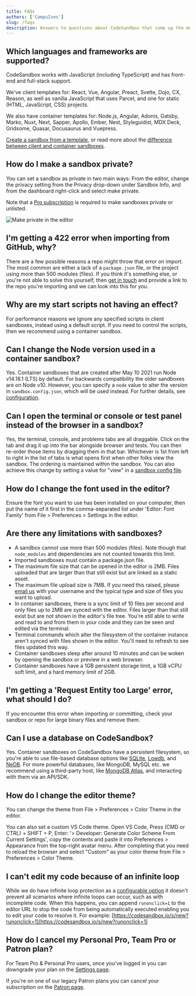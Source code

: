 ```yaml
---
title: FAQs
authors: ['CompuIves']
slug: /faqs
description: Answers to questions about CodeSandbox that come up the most.
---
```


## Which languages and frameworks are supported?

CodeSandbox works with JavaScript (including TypeScript) and has front-end and
full-stack support.

We've client templates for: React, Vue, Angular, Preact, Svelte, Dojo, CX,
Reason, as well as vanilla JavaScript that uses Parcel, and one for static
(HTML, JavaScript, CSS) projects.

We also have container templates for: Node.js, Angular, Adonis, Gatsby, Marko,
Nuxt, Next, Sapper, Apollo, Ember, Nest, Styleguidist, MDX Deck, Gridsome,
Quasar, Docusaurus and Vuepress.

[Create a sandbox from a template](https://codesandbox.io/s/), or read more
about the
[difference between client and container sandboxes](/docs/environment).

## How do I make a sandbox private?

You can set a sandbox as private in two main ways: From the editor, change the
privacy setting from the Privacy drop-down under Sandbox Info, and from the
dashboard right-click and select make private.

Note that a [Pro subscription](https://codesandbox.io/pricing) is required to
make sandboxes private or unlisted.

![Make private in the editor](./images/sandbox-private.png)

## I'm getting a 422 error when importing from GitHub, why?

There are a few possible reasons a repo might throw that error on import. The
most common are either a lack of a `package.json` file, or the project using
more than 500 modules (files). If you think it's something else, or you're not
able to solve this yourself, then [get in touch](mailto:support@codesandbox.io)
and provide a link to the repo you're importing and we can look into this for
you.

## Why are my start scripts not having an effect?

For performance reasons we ignore any specified scripts in client sandboxes,
instead using a default script. If you need to control the scripts, then we
recommend using a container sandbox.

## Can I change the Node version used in a container sandbox?
Yes. Container sandboxes that are created after May 10 2021 run Node v14.18.1 (LTS) by default.
For backwards compatibility the older sandboxes are on Node v10. However, you can
specify a `node` value to alter the version in `sandbox.config.json`, which will
be used instead. For further details, see [configuration](/docs/configuration).

## Can I open the terminal or console or test panel instead of the browser in a sandbox?

Yes, the terminal, console, and problems tabs are all draggable. Click on the
tab and drag it up into the bar alongside browser and tests. You can then
re-order those items by dragging them in that bar. Whichever is 1st from left to
right in the list of tabs is what opens first when other folks view the sandbox.
The ordering is maintained within the sandbox. You can also achieve this change
by setting a value for "view" in a
[sandbox config file](/docs/configuration#sandbox-configuration).

## How do I change the font used in the editor?

Ensure the font you want to use has been installed on your computer, then put
the name of it first in the comma-separated list under 'Editor: Font Family'
from File > Preferences > Settings in the editor.

## Are there any limitations with sandboxes?

- A sandbox cannot use more than 500 modules (files). Note though that
  `node_modules` and dependencies are not counted towards this limit.
- Imported sandboxes must contain a package.json file.
- The maximum file size that can be opened in the editor is 2MB. Files uploaded
  that are larger than that still exist but are linked as a static asset.
- The maximum file upload size is 7MB. If you need this raised, please
  [email us](mailto:support@codesandbox.io) with your username and the typical
  type and size of files you want to upload.
- In container sandboxes, there is a sync limit of 10 files per second and only
  files up to 2MB are synced with the editor. Files larger than that still exist
  but are not shown in the editor's file tree. You're still able to write and
  read to and from them in your code and they can be seen and edited via the
  terminal.
- Terminal commands which alter the filesystem of the container instance aren't
  synced with files shown in the editor. You'll need to refresh to see files
  updated this way.
- Container sandboxes sleep after around 10 minutes and can be woken by opening
  the sandbox or preview in a web browser.
- Container sandboxes have a 1GB persistent storage limit, a 1GB vCPU soft
  limit, and a hard memory limit of 2GB.

## I'm getting a 'Request Entity too Large' error, what should I do?

If you encounter this error when importing or committing, check your sandbox or
repo for large binary files and remove them.

## Can I use a database on CodeSandbox?

Yes. Container sandboxes on CodeSandbox have a persistent filesystem, so you're
able to use file-based database options like
[SQLite](https://codesandbox.io/s/sqlite3-sequelize-example-starter-lst3n),
[Lowdb](https://codesandbox.io/s/lowdb-json-file-database-example-starter-pldy5),
and [NeDB](https://codesandbox.io/s/nedb-example-starter-kyv7s). For more
powerful databases, like MongoDB, MySQL etc. we recommend using a third-party
host, like
[MongoDB Atlas](https://codesandbox.io/s/mongodb-database-example-starter-v3ker),
and interacting with them via an API/SDK.

## How do I change the editor theme?

You can change the theme from File > Preferences > Color Theme in the editor.

You can also set a custom VS Code theme. Open VS Code, Press (CMD or CTRL) +
SHIFT + P, Enter: '> Developer: Generate Color Scheme From Current Settings',
copy the contents and paste it into Preferences > Appearance from the top-right
avatar menu. After completing that you need to reload the browser and select
"Custom" as your color theme from File > Preferences > Color Theme.

## I can't edit my code because of an infinite loop

While we do have infinite loop protection as a
[configurable option](https://codesandbox.io/docs/configuration) it doesn't
prevent all scenarios where infinite loops can occur, such as with incomplete
code. When this happens, you can append `runonclick=1` to the editor URL to stop
the code from being automatically executed enabling you to edit your code to
resolve it. For example:
[https://codesandbox.io/s/new?runonclick=1](https://codesandbox.io/s/new?runonclick=1)

## How do I cancel my Personal Pro, Team Pro or Patron plan?

For Team Pro & Personal Pro users, once you've logged in you can downgrade your plan on the
[Settings page](https://codesandbox.io/dashboard/settings). 

If you're on one of our legacy Patron plans you can cancel
your subscription on the [Patron page](https://codesandbox.io/patron). 
